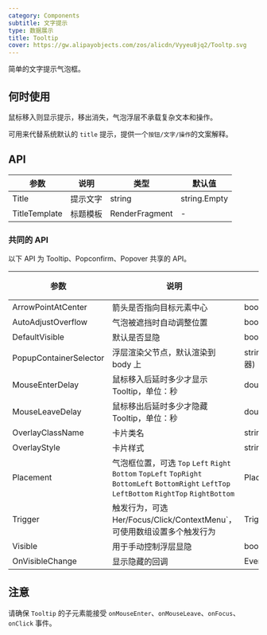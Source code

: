 ```yaml
---
category: Components
subtitle: 文字提示
type: 数据展示
title: Tooltip
cover: https://gw.alipayobjects.com/zos/alicdn/Vyyeu8jq2/Tooltp.svg
---
```


简单的文字提示气泡框。

## 何时使用

鼠标移入则显示提示，移出消失，气泡浮层不承载复杂文本和操作。

可用来代替系统默认的 `title` 提示，提供一个`按钮/文字/操作`的文案解释。

## API

| 参数  | 说明     | 类型                               | 默认值 |
| ----- | -------- | ---------------------------------- | ------ |
| Title | 提示文字 | string | string.Empty |
| TitleTemplate | 标题模板 | RenderFragment | - |

### 共同的 API

以下 API 为 Tooltip、Popconfirm、Popover 共享的 API。

| 参数                   | 说明                                                         | 类型                | 默认值            | 版本 |
| ---------------------- | ------------------------------------------------------------ | ------------------- | ----------------- | ---- |
| ArrowPointAtCenter     | 箭头是否指向目标元素中心                                     | bool                | `false`           |      |
| AutoAdjustOverflow     | 气泡被遮挡时自动调整位置                                     | bool                | `true`            |      |
| DefaultVisible         | 默认是否显隐                                                 | bool                | false             |      |
| PopupContainerSelector | 浮层渲染父节点，默认渲染到 body 上                           | string (css选择器)  | -                 |      |
| MouseEnterDelay        | 鼠标移入后延时多少才显示 Tooltip，单位：秒                   | double              | 0.1               |      |
| MouseLeaveDelay        | 鼠标移出后延时多少才隐藏 Tooltip，单位：秒                   | double              | 0.1               |      |
| OverlayClassName       | 卡片类名                                                     | string              | 无                |      |
| OverlayStyle           | 卡片样式                                                     | string              | 无                |      |
| Placement              | 气泡框位置，可选 `Top` `Left` `Right` `Bottom` `TopLeft` `TopRight` `BottomLeft` `BottomRight` `LeftTop` `LeftBottom` `RightTop` `RightBottom` | PlacementType       | PlacementType.Top |      |
| Trigger                | 触发行为，可选 Her/Focus/Click/ContextMenu`，可使用数组设置多个触发行为 | TriggerType[]       | TriggerType.Hover |      |
| Visible                | 用于手动控制浮层显隐                                         | bool                | false             |      |
| OnVisibleChange        | 显示隐藏的回调                                               | EventCallback<bool> | -                 |      |                            | bool                | false             |      |

## 注意

请确保 `Tooltip` 的子元素能接受 `onMouseEnter`、`onMouseLeave`、`onFocus`、`onClick` 事件。

